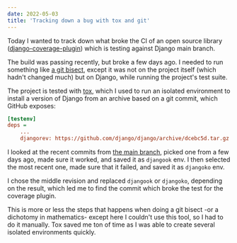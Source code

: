 ```yaml
---
date: 2022-05-03
title: 'Tracking down a bug with tox and git'
---
```


Today I wanted to track down what broke the CI of an open source library ([django-coverage-plugin](https://github.com/nedbat/django_coverage_plugin)) which is testing against Django main branch.

The build was passing recently, but broke a few days ago. I needed to run something like [a git bisect](<(https://git-scm.com/docs/git-bisect)>), except it was not on the project itself (which hadn't changed much) but on Django, while running the project's test suite.

The project is tested with [tox](https://tox.wiki/en/latest/), which I used to run an isolated environment to install a version of Django from an archive based on a git commit, which GitHub exposes:

```ini
[testenv]
deps =
    ...
    djangorev: https://github.com/django/django/archive/dcebc5d.tar.gz
```

I looked at the recent commits from [the main branch](https://github.com/django/django/commits/main), picked one from a few days ago, made sure it worked, and saved it as `djangook` env. I then selected the most recent one, made sure that it failed, and saved it as `djangoko` env.

I chose the middle revision and replaced `djangook` or `djangoko`, depending on the result, which led me to find the commit which broke the test for the coverage plugin.

This is more or less the steps that happens when doing a git bisect -or a dichotomy in mathematics- except here I couldn't use this tool, so I had to do it manually. Tox saved me ton of time as I was able to create several isolated environments quickly.
